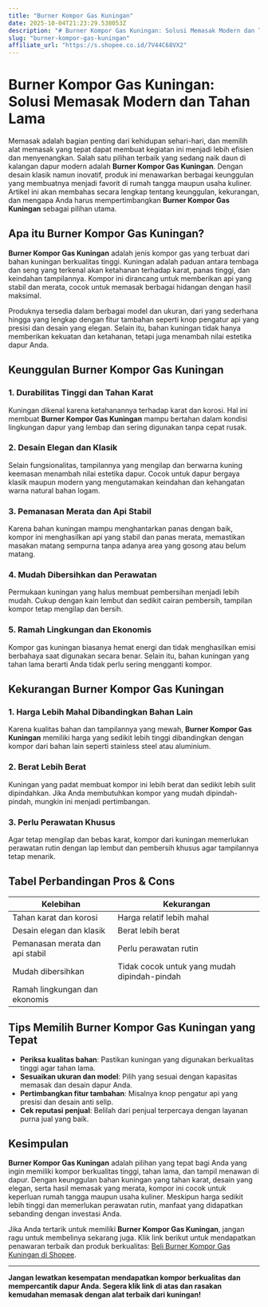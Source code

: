 ```yaml
---
title: "Burner Kompor Gas Kuningan"
date: 2025-10-04T21:23:29.538053Z
description: "# Burner Kompor Gas Kuningan: Solusi Memasak Modern dan Tahan Lama..."
slug: "burner-kompor-gas-kuningan"
affiliate_url: "https://s.shopee.co.id/7V44C68VX2"
---
```

# Burner Kompor Gas Kuningan: Solusi Memasak Modern dan Tahan Lama

Memasak adalah bagian penting dari kehidupan sehari-hari, dan memilih alat memasak yang tepat dapat membuat kegiatan ini menjadi lebih efisien dan menyenangkan. Salah satu pilihan terbaik yang sedang naik daun di kalangan dapur modern adalah **Burner Kompor Gas Kuningan**. Dengan desain klasik namun inovatif, produk ini menawarkan berbagai keunggulan yang membuatnya menjadi favorit di rumah tangga maupun usaha kuliner. Artikel ini akan membahas secara lengkap tentang keunggulan, kekurangan, dan mengapa Anda harus mempertimbangkan **Burner Kompor Gas Kuningan** sebagai pilihan utama.

## Apa itu Burner Kompor Gas Kuningan?

**Burner Kompor Gas Kuningan** adalah jenis kompor gas yang terbuat dari bahan kuningan berkualitas tinggi. Kuningan adalah paduan antara tembaga dan seng yang terkenal akan ketahanan terhadap karat, panas tinggi, dan keindahan tampilannya. Kompor ini dirancang untuk memberikan api yang stabil dan merata, cocok untuk memasak berbagai hidangan dengan hasil maksimal.

Produknya tersedia dalam berbagai model dan ukuran, dari yang sederhana hingga yang lengkap dengan fitur tambahan seperti knop pengatur api yang presisi dan desain yang elegan. Selain itu, bahan kuningan tidak hanya memberikan kekuatan dan ketahanan, tetapi juga menambah nilai estetika dapur Anda.

## Keunggulan Burner Kompor Gas Kuningan

### 1. Durabilitas Tinggi dan Tahan Karat

Kuningan dikenal karena ketahanannya terhadap karat dan korosi. Hal ini membuat **Burner Kompor Gas Kuningan** mampu bertahan dalam kondisi lingkungan dapur yang lembap dan sering digunakan tanpa cepat rusak.

### 2. Desain Elegan dan Klasik

Selain fungsionalitas, tampilannya yang mengilap dan berwarna kuning keemasan menambah nilai estetika dapur. Cocok untuk dapur bergaya klasik maupun modern yang mengutamakan keindahan dan kehangatan warna natural bahan logam.

### 3. Pemanasan Merata dan Api Stabil

Karena bahan kuningan mampu menghantarkan panas dengan baik, kompor ini menghasilkan api yang stabil dan panas merata, memastikan masakan matang sempurna tanpa adanya area yang gosong atau belum matang.

### 4. Mudah Dibersihkan dan Perawatan

Permukaan kuningan yang halus membuat pembersihan menjadi lebih mudah. Cukup dengan kain lembut dan sedikit cairan pembersih, tampilan kompor tetap mengilap dan bersih.

### 5. Ramah Lingkungan dan Ekonomis

Kompor gas kuningan biasanya hemat energi dan tidak menghasilkan emisi berbahaya saat digunakan secara benar. Selain itu, bahan kuningan yang tahan lama berarti Anda tidak perlu sering mengganti kompor.

## Kekurangan Burner Kompor Gas Kuningan

### 1. Harga Lebih Mahal Dibandingkan Bahan Lain

Karena kualitas bahan dan tampilannya yang mewah, **Burner Kompor Gas Kuningan** memiliki harga yang sedikit lebih tinggi dibandingkan dengan kompor dari bahan lain seperti stainless steel atau aluminium.

### 2. Berat Lebih Berat

Kuningan yang padat membuat kompor ini lebih berat dan sedikit lebih sulit dipindahkan. Jika Anda membutuhkan kompor yang mudah dipindah-pindah, mungkin ini menjadi pertimbangan.

### 3. Perlu Perawatan Khusus

Agar tetap mengilap dan bebas karat, kompor dari kuningan memerlukan perawatan rutin dengan lap lembut dan pembersih khusus agar tampilannya tetap menarik.

## Tabel Perbandingan Pros & Cons

| Kelebihan                                    | Kekurangan                            |
|----------------------------------------------|--------------------------------------|
| Tahan karat dan korosi                     | Harga relatif lebih mahal           |
| Desain elegan dan klasik                   | Berat lebih berat                   |
| Pemanasan merata dan api stabil             | Perlu perawatan rutin               |
| Mudah dibersihkan                          | Tidak cocok untuk yang mudah dipindah-pindah |
| Ramah lingkungan dan ekonomis             |                                     |

## Tips Memilih Burner Kompor Gas Kuningan yang Tepat

- **Periksa kualitas bahan**: Pastikan kuningan yang digunakan berkualitas tinggi agar tahan lama.
- **Sesuaikan ukuran dan model**: Pilih yang sesuai dengan kapasitas memasak dan desain dapur Anda.
- **Pertimbangkan fitur tambahan**: Misalnya knop pengatur api yang presisi dan desain anti selip.
- **Cek reputasi penjual**: Belilah dari penjual terpercaya dengan layanan purna jual yang baik.

## Kesimpulan

**Burner Kompor Gas Kuningan** adalah pilihan yang tepat bagi Anda yang ingin memiliki kompor berkualitas tinggi, tahan lama, dan tampil menawan di dapur. Dengan keunggulan bahan kuningan yang tahan karat, desain yang elegan, serta hasil memasak yang merata, kompor ini cocok untuk keperluan rumah tangga maupun usaha kuliner. Meskipun harga sedikit lebih tinggi dan memerlukan perawatan rutin, manfaat yang didapatkan sebanding dengan investasi Anda.

Jika Anda tertarik untuk memiliki **Burner Kompor Gas Kuningan**, jangan ragu untuk membelinya sekarang juga. Klik link berikut untuk mendapatkan penawaran terbaik dan produk berkualitas: [Beli Burner Kompor Gas Kuningan di Shopee](https://s.shopee.co.id/7V44C68VX2).

---

**Jangan lewatkan kesempatan mendapatkan kompor berkualitas dan mempercantik dapur Anda. Segera klik link di atas dan rasakan kemudahan memasak dengan alat terbaik dari kuningan!**